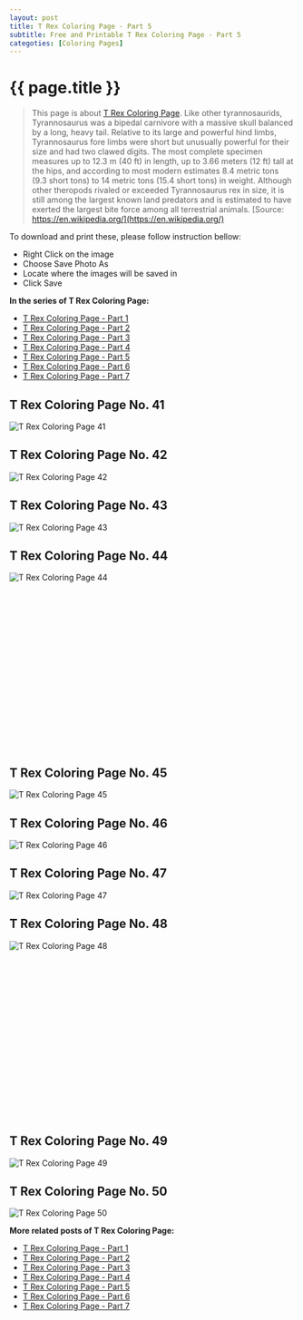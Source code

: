 ```yaml
---
layout: post
title: T Rex Coloring Page - Part 5
subtitle: Free and Printable T Rex Coloring Page - Part 5
categoties: [Coloring Pages]
---
```

{{ page.title }}
================
> This page is about [T Rex Coloring Page](https://freecoloringpages.github.io/). Like other tyrannosaurids, Tyrannosaurus was a bipedal carnivore with a massive skull balanced by a long, heavy tail. Relative to its large and powerful hind limbs, Tyrannosaurus fore limbs were short but unusually powerful for their size and had two clawed digits. The most complete specimen measures up to 12.3 m (40 ft) in length, up to 3.66 meters (12 ft) tall at the hips, and according to most modern estimates 8.4 metric tons (9.3 short tons) to 14 metric tons (15.4 short tons) in weight. Although other theropods rivaled or exceeded Tyrannosaurus rex in size, it is still among the largest known land predators and is estimated to have exerted the largest bite force among all terrestrial animals. [Source: https://en.wikipedia.org/](https://en.wikipedia.org/)

To download and print these, please follow instruction bellow:
* Right Click on the image 
* Choose Save Photo As 
* Locate where the images will be saved in 
* Click Save

**In the series of T Rex Coloring Page:**

* [T Rex Coloring Page - Part 1](https://freecoloringpages.github.io/2017/11/30/T-Rex-Coloring-Page-part-1.html)
* [T Rex Coloring Page - Part 2](https://freecoloringpages.github.io/2017/11/30/T-Rex-Coloring-Page-part-2.html)
* [T Rex Coloring Page - Part 3](https://freecoloringpages.github.io/2017/11/30/T-Rex-Coloring-Page-part-3.html)
* [T Rex Coloring Page - Part 4](https://freecoloringpages.github.io/2017/11/30/T-Rex-Coloring-Page-part-4.html)
* [T Rex Coloring Page - Part 5](https://freecoloringpages.github.io/2017/11/30/T-Rex-Coloring-Page-part-5.html)
* [T Rex Coloring Page - Part 6](https://freecoloringpages.github.io/2017/11/30/T-Rex-Coloring-Page-part-6.html)
* [T Rex Coloring Page - Part 7](https://freecoloringpages.github.io/2017/11/30/T-Rex-Coloring-Page-part-7.html)

## T Rex Coloring Page No. 41
![T Rex Coloring Page 41](https://freecoloringpages.github.io/img2/T-Rex-Coloring-Page%20(41).jpg "T Rex Coloring Page 41")

## T Rex Coloring Page No. 42
![T Rex Coloring Page 42](https://freecoloringpages.github.io/img2/T-Rex-Coloring-Page%20(42).jpg "T Rex Coloring Page 42")

## T Rex Coloring Page No. 43
![T Rex Coloring Page 43](https://freecoloringpages.github.io/img2/T-Rex-Coloring-Page%20(43).jpg "T Rex Coloring Page 43")

## T Rex Coloring Page No. 44
![T Rex Coloring Page 44](https://freecoloringpages.github.io/img2/T-Rex-Coloring-Page%20(44).jpg "T Rex Coloring Page 44")

<script async src="//pagead2.googlesyndication.com/pagead/js/adsbygoogle.js"></script><!-- Texxtonly --><ins class="adsbygoogle" style="display:inline-block;width:336px;height:280px" data-ad-client="ca-pub-6753140515841889" data-ad-slot="3207852233"></ins><script>(adsbygoogle = window.adsbygoogle || []).push({}); </script>

## T Rex Coloring Page No. 45
![T Rex Coloring Page 45](https://freecoloringpages.github.io/img2/T-Rex-Coloring-Page%20(45).jpg "T Rex Coloring Page 45")

## T Rex Coloring Page No. 46
![T Rex Coloring Page 46](https://freecoloringpages.github.io/img2/T-Rex-Coloring-Page%20(46).jpg "T Rex Coloring Page 46")

## T Rex Coloring Page No. 47
![T Rex Coloring Page 47](https://freecoloringpages.github.io/img2/T-Rex-Coloring-Page%20(47).jpg "T Rex Coloring Page 47")

## T Rex Coloring Page No. 48
![T Rex Coloring Page 48](https://freecoloringpages.github.io/img2/T-Rex-Coloring-Page%20(48).jpg "T Rex Coloring Page 48")

<script async src="//pagead2.googlesyndication.com/pagead/js/adsbygoogle.js"></script><!-- Texxtonly --><ins class="adsbygoogle" style="display:inline-block;width:336px;height:280px" data-ad-client="ca-pub-6753140515841889" data-ad-slot="3207852233"></ins><script>(adsbygoogle = window.adsbygoogle || []).push({}); </script>

## T Rex Coloring Page No. 49
![T Rex Coloring Page 49](https://freecoloringpages.github.io/img2/T-Rex-Coloring-Page%20(49).jpg "T Rex Coloring Page 49")

## T Rex Coloring Page No. 50
![T Rex Coloring Page 50](https://freecoloringpages.github.io/img2/T-Rex-Coloring-Page%20(50).jpg "T Rex Coloring Page 50")

**More related posts of T Rex Coloring Page:**

* [T Rex Coloring Page - Part 1](https://freecoloringpages.github.io/2017/11/30/T-Rex-Coloring-Page-part-1.html)
* [T Rex Coloring Page - Part 2](https://freecoloringpages.github.io/2017/11/30/T-Rex-Coloring-Page-part-2.html)
* [T Rex Coloring Page - Part 3](https://freecoloringpages.github.io/2017/11/30/T-Rex-Coloring-Page-part-3.html)
* [T Rex Coloring Page - Part 4](https://freecoloringpages.github.io/2017/11/30/T-Rex-Coloring-Page-part-4.html)
* [T Rex Coloring Page - Part 5](https://freecoloringpages.github.io/2017/11/30/T-Rex-Coloring-Page-part-5.html)
* [T Rex Coloring Page - Part 6](https://freecoloringpages.github.io/2017/11/30/T-Rex-Coloring-Page-part-6.html)
* [T Rex Coloring Page - Part 7](https://freecoloringpages.github.io/2017/11/30/T-Rex-Coloring-Page-part-7.html)

